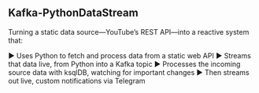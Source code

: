 ## Kafka-PythonDataStream

Turning a static data source—YouTube’s REST API—into a reactive system that:

► Uses Python to fetch and process data from a static web API
► Streams that data live, from Python into a Kafka topic
► Processes the incoming source data with ksqlDB, watching for important changes
► Then streams out live, custom notifications via Telegram
